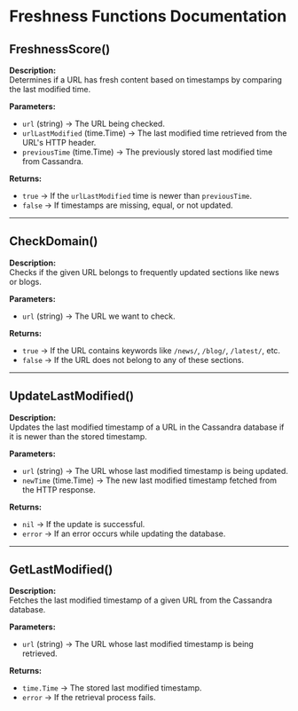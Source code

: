 # Freshness Functions Documentation

## FreshnessScore()

**Description:**  
Determines if a URL has fresh content based on timestamps by comparing the last modified time.

**Parameters:**  
- `url` (string) → The URL being checked.  
- `urlLastModified` (time.Time) → The last modified time retrieved from the URL's HTTP header.  
- `previousTime` (time.Time) → The previously stored last modified time from Cassandra.  

**Returns:**  
- `true` → If the `urlLastModified` time is newer than `previousTime`.  
- `false` → If timestamps are missing, equal, or not updated.  

---

## CheckDomain()

**Description:**  
Checks if the given URL belongs to frequently updated sections like news or blogs.

**Parameters:**  
- `url` (string) → The URL we want to check.  

**Returns:**  
- `true` → If the URL contains keywords like `/news/`, `/blog/`, `/latest/`, etc.  
- `false` → If the URL does not belong to any of these sections.  

---

## UpdateLastModified()

**Description:**  
Updates the last modified timestamp of a URL in the Cassandra database if it is newer than the stored timestamp.

**Parameters:**  
- `url` (string) → The URL whose last modified timestamp is being updated.  
- `newTime` (time.Time) → The new last modified timestamp fetched from the HTTP response.  

**Returns:**  
- `nil` → If the update is successful.  
- `error` → If an error occurs while updating the database.  

---

## GetLastModified()

**Description:**  
Fetches the last modified timestamp of a given URL from the Cassandra database.

**Parameters:**  
- `url` (string) → The URL whose last modified timestamp is being retrieved.  

**Returns:**  
- `time.Time` → The stored last modified timestamp.  
- `error` → If the retrieval process fails.
